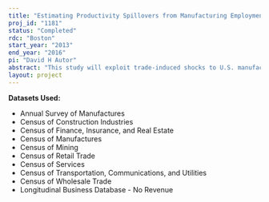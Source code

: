 ```yaml
---
title: "Estimating Productivity Spillovers from Manufacturing Employment using Trade Shocks"
proj_id: "1181"
status: "Completed"
rdc: "Boston"
start_year: "2013"
end_year: "2016"
pi: "David H Autor"
abstract: "This study will exploit trade-induced shocks to U.S. manufacturing to study productivity spillovers from de-agglomeration. Using restricted-use microdata from the Economic Census, Annual Survey of Manufactures, and Longitudinal Business Database, this project will investigate the response of productivity to local de-agglomeration shocks at a highly disaggregated level. This study intends to uncover the key features of firms' responses to these shocks, including the extent to which these responses vary with geographic and economic distance. This project provides a natural setting to evaluate how nonresponse changes following shocks to the local economy, an issue highlighted by recent Census research."
layout: project
---
```


**Datasets Used:**

  - Annual Survey of Manufactures 
  - Census of Construction Industries 
  - Census of Finance, Insurance, and Real Estate 
  - Census of Manufactures 
  - Census of Mining 
  - Census of Retail Trade 
  - Census of Services 
  - Census of Transportation, Communications, and Utilities 
  - Census of Wholesale Trade 
  - Longitudinal Business Database - No Revenue 

